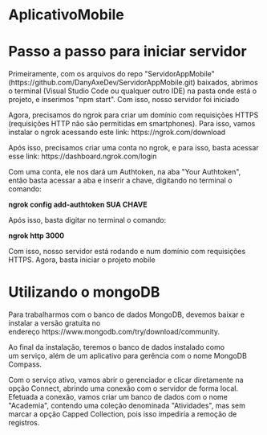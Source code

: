 # AplicativoMobile

<h1>Passo a passo para iniciar servidor</h1>
<p>Primeiramente, com os arquivos do repo "ServidorAppMobile" (https://github.com/DanyAxeDev/ServidorAppMobile.git) baixados, abrimos o terminal (Visual Studio Code ou qualquer outro IDE) na pasta onde está o projeto, e inserimos "npm start". Com isso, nosso servidor foi iniciado</p>
<p>Agora, precisamos do ngrok para criar um domínio com requisições HTTPS (requisições HTTP não são permitidas em smartphones). Para isso, vamos instalar o ngrok acessando este link: https://ngrok.com/download</p>
<p>Após isso, precisamos criar uma conta no ngrok, e para isso, basta acessar esse link: https://dashboard.ngrok.com/login</p>
<p>Com uma conta, ele nos dará um Authtoken, na aba "Your Authtoken", então basta acessar a aba e inserir a chave, digitando no terminal o comando: </p>
<p><b>ngrok config add-authtoken SUA CHAVE</b></p>
<p>Após isso, basta digitar no terminal o comando:</p>
<p><b>ngrok http 3000</b></p>
<p>Com isso, nosso servidor está rodando e num domínio com requisições HTTPS. Agora, basta iniciar o projeto mobile</p>

<h1>Utilizando o mongoDB</h1>
<p>Para trabalharmos com o banco de dados MongoDB, devemos baixar e instalar a versão gratuita no endereço https://www.mongodb.com/try/download/community.</p>
<p>Ao final da instalação, teremos o banco de dados instalado como um serviço, além de um aplicativo para gerência com o nome MongoDB Compass.</p>
<p>Com o serviço ativo, vamos abrir o gerenciador e clicar diretamente na opção Connect, abrindo uma conexão com o servidor de forma local. Efetuada a conexão, vamos criar um banco de dados com o nome "Academia", contendo uma coleção denominada "Atividades", mas sem marcar a opção Capped Collection, pois isso impediria a remoção de registros.</p>
